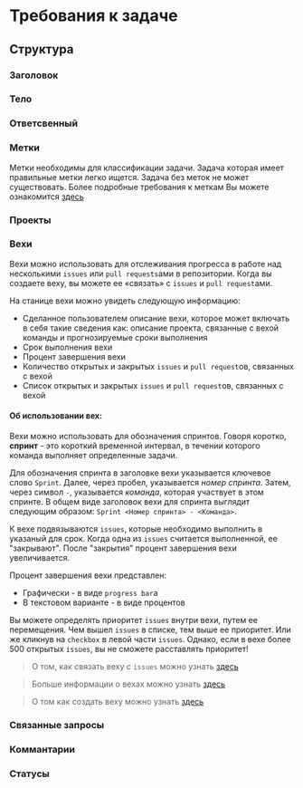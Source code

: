 # Требования к задаче
## Структура
### Заголовок
### Тело
### Ответсвенный
### Метки
Метки необходимы для классификации задачи. Задача которая имеет правильные метки легко ищется. Задача без меток не может существовать. Более подробные требования к меткам Вы можете ознакомится [здесь](/Docs/labels.md)
### Проекты
### Вехи
Вехи можно использовать для отслеживания прогресса в работе над несколькими `issues` или `pull requests`ами в репозитории. 
Когда вы создаете веху, вы можете ее «связать» с `issues` и `pull request`ами.

На станице вехи можно увидеть следующую информацию:
* Сделанное пользователем описание вехи, которое может включать в себя такие сведения как: описание проекта, связанные с вехой команды и прогнозируемые сроки выполнения
* Срок выполнения вехи
* Процент завершения вехи
* Количество открытых и закрытых `issues` и `pull request`ов, связанных с вехой
* Список открытых и закрытых `issues` и `pull request`ов, связанных с вехой

#### Об использовании вех: 
Вехи можно использовать для обозначения спринтов. Говоря коротко, **спринт** - это короткий временной интервал, в течении которого команда выполняет определенные задачи.

Для обозначения спринта в заголовке вехи указывается ключевое слово `Sprint`. Далее, через пробел, указывается _номер спринта_. Затем, через символ `-`, указывается _команда_, которая участвует в этом спринте. В общем виде заголовок вехи для спринта выглядит следующим образом: `Sprint <Номер спринта> - <Команда>`.

К вехе подвязываются `issues`, которые необходимо выполнить в указаный для срок. Когда одна из `issues` считается выполненной, ее "закрывают". После "закрытия" процент завершения вехи увеличивается. 

Процент завершения вехи представлен:
* Графически - в виде `progress bar`а
* В текстовом варианте - в виде процентов

Вы можете определять приоритет `issues` внутри вехи, путем ее перемещения. Чем вышел `issues` в списке, тем выше ее приоритет. Или же кликнув на `checkbox` в левой части `issues`. Однако, если в вехе более 500 открытых `issues`, вы не сможете расставлять приоритет!

> О том, как связать веху с `issues` можно узнать [здесь](https://docs.github.com/en/issues/using-labels-and-milestones-to-track-work/associating-milestones-with-issues-and-pull-requests)

> Больше информации о вехах можно узнать [здесь](https://docs.github.com/en/github/managing-your-work-on-github/tracking-the-progress-of-your-work-with-milestones/about-milestones)

> О том как создать веху можно узнать [здесь](https://docs.github.com/en/github/managing-your-work-on-github/tracking-the-progress-of-your-work-with-milestones/creating-and-editing-milestones-for-issues-and-pull-requests)
### Связанные запросы
### Коммантарии
### Статусы
